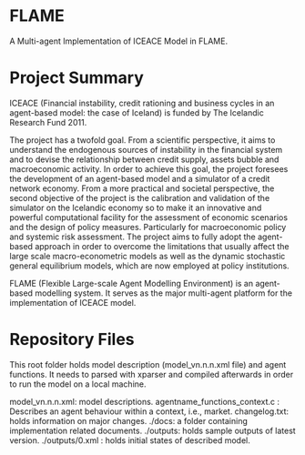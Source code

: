 FLAME
=====

A Multi-agent Implementation of ICEACE Model in FLAME. 


Project Summary
===============

ICEACE (Financial instability, credit rationing and business cycles in an agent-based model: the case of Iceland)
is funded by The Icelandic Research Fund 2011.

The project has a twofold goal. From a scientific perspective, it aims to understand the endogenous sources of
instability in the financial system and to devise the relationship between credit supply, assets bubble and
macroeconomic activity. In order to achieve this goal, the project foresees the development of an agent-based
model and a simulator of a credit network economy. From a more practical and societal perspective, the second
objective of the project is the calibration and validation of the simulator on the Icelandic economy so to make it
an innovative and powerful computational facility for the assessment of economic scenarios and the design of
policy measures. Particularly for macroeconomic policy and systemic risk assessment. The project aims to
fully adopt the agent-based approach in order to overcome the limitations that usually affect the large scale
macro-econometric models as well as the dynamic stochastic general equilibrium models, which are now employed
at policy institutions.

FLAME (Flexible Large-scale Agent Modelling Environment) is an agent-based modelling system.
It serves as the major multi-agent platform for the implementation of ICEACE model.

Repository Files
================

This root folder holds model description (model_vn.n.n.xml file) and agent functions. 
It needs to parsed with xparser and compiled afterwards in order to run the model on a local machine.

model_vn.n.n.xml: model descriptions.
agentname_functions_context.c : Describes an agent behaviour within a context, i.e., market.
changelog.txt: holds information on major changes.
./docs: a folder containing implementation related documents.
./outputs: holds sample outputs of latest version.
./outputs/0.xml : holds initial states of described model.
